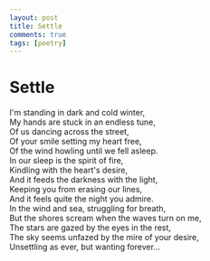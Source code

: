```yaml
---
layout: post
title: Settle
comments: true
tags: [poetry]
---
```


# Settle

I'm standing in dark and cold winter,\
My hands are stuck in an endless tune,\
Of us dancing across the street,\
Of your smile setting my heart free,\
Of the wind howling until we fell asleep.\
In our sleep is the spirit of fire,\
Kindling with the heart's desire,\
And it feeds the darkness with the light,\
Keeping you from erasing our lines,\
And it feels quite the night you admire.\
In the wind and sea, struggling for breath,\
But the shores scream when the waves turn on me,\
The stars are gazed by the eyes in the rest,\
The sky seems unfazed by the mire of your desire,\
Unsettling as ever, but wanting forever…
